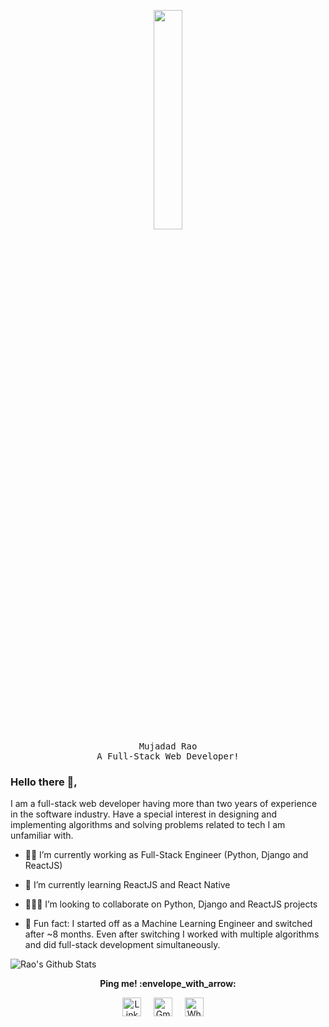 <p align="center">
  <img src="https://media.giphy.com/media/3oEduZZKNgVOzaInUQ/giphy.gif" width="30%" height="30%">
  <br/>
  <samp>
    Mujadad Rao
  </samp>
  <br/>
  <samp>
    A Full-Stack Web Developer!
  </samp>
</p>

### Hello there 👋,

I am a full-stack web developer having more than two years of experience in the software industry. Have a special interest in designing and implementing algorithms and solving problems related to tech I am unfamiliar with. 

- :technologist: I’m currently working as Full-Stack Engineer (Python, Django and ReactJS)
- :lotus_position: I’m currently learning ReactJS and React Native
- :people_holding_hands: I’m looking to collaborate on Python, Django and ReactJS projects

- :eyes: Fun fact: I started off as a Machine Learning Engineer and switched after ~8 months. Even after switching I worked with multiple algorithms and did full-stack development simultaneously.

![Rao's Github Stats](https://github-readme-stats.vercel.app/api?username=mujadadrao&count_private=true&show_icons=true)

<p align="center"> 
  <strong> Ping me! :envelope_with_arrow: </strong>
</p>

<p align="center">
<a href="https://www.linkedin.com/in/raomujadad/"><img src="https://img.icons8.com/color/48/000000/linkedin.png" width="30px" alt="LinkedIn"></a> &nbsp; &nbsp;
<a href="mailto:mujadadrao@gmail.com"><img src="https://img.icons8.com/fluent/48/000000/gmail.png" width="30px" alt="Gmail"></a> &nbsp; &nbsp;
<a href="https://api.whatsapp.com/send?phone=+923201498318"><img src="https://img.icons8.com/color/48/000000/whatsapp.png" width="30px" alt="Whatsapp"></a> &nbsp; &nbsp;
</p>
